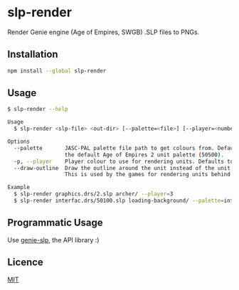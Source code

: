 # slp-render

Render Genie engine (Age of Empires, SWGB) .SLP files to PNGs.

## Installation

```bash
npm install --global slp-render
```

## Usage

```bash
$ slp-render --help

Usage
  $ slp-render <slp-file> <out-dir> [--palette=<file>] [--player=<number>] [--draw-outline]

Options
  --palette       JASC-PAL palette file path to get colours from. Defaults to
                  the default Age of Empires 2 unit palette (50500).
  -p, --player    Player colour to use for rendering units. Defaults to 1.
  --draw-outline  Draw the outline around the unit instead of the unit itself.
                  This is used by the games for rendering units behind buildings.

Example
  $ slp-render graphics.drs/2.slp archer/ --player=3
  $ slp-render interfac.drs/50100.slp loading-background/ --palette=interfac.drs/50532.bin
```

## Programmatic Usage

Use [genie-slp](https://github.com/goto-bus-stop/genie-slp), the API library :)

## Licence

[MIT](./LICENSE)
